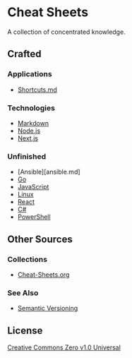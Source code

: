 # Cheat Sheets

A collection of concentrated knowledge.

## Crafted

### Applications

- [Shortcuts.md](Shortcuts)

### Technologies

- [Markdown](Markdown.md)
- [Node.js](Node.js.md)
- [Next.js](Next.js.md)

### Unfinished

- [Ansible][ansible.md]
- [Go](Go.md)
- [JavaScript](JavaScript.md)
- [Linux](Linux.md)
- [React](React.md)
- [C#](C#.md)
- [PowerShell](PowerShell.md)

## Other Sources

### Collections

- [Cheat-Sheets.org](http://www.cheat-sheets.org/)

### See Also

- [Semantic Versioning](https://semver.org/)

## License

[Creative Commons Zero v1.0 Universal](LICENSE)
